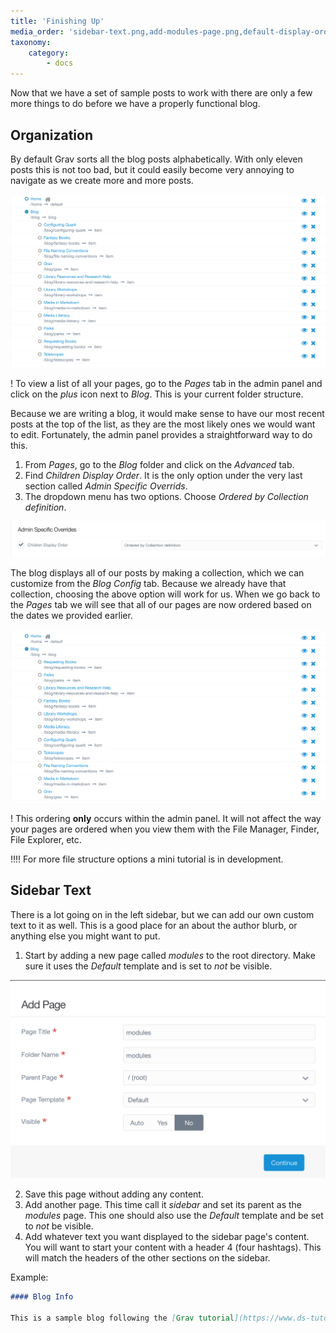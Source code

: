 ```yaml
---
title: 'Finishing Up'
media_order: 'sidebar-text.png,add-modules-page.png,default-display-order.png,new-display-order.png,children-display-order.png'
taxonomy:
    category:
        - docs
---
```


Now that we have a set of sample posts to work with there are only a few more things to do before we have a properly functional blog.

## Organization

By default Grav sorts all the blog posts alphabetically. With only eleven posts this is not too bad, but it could easily become very annoying to navigate as we create more and more posts.

![Expanding blog from the admin panel shows a list of pages in alphabetical order, starting with Configuring Quark all the way to Telescopes.](default-display-order.png)

! To view a list of all your pages, go to the _Pages_ tab in the admin panel and click on the _plus_ icon next to _Blog_. This is your current folder structure.

Because we are writing a blog, it would make sense to have our most recent posts at the top of the list, as they are the most likely ones we would want to edit. Fortunately, the admin panel provides a straightforward way to do this.

1. From _Pages_, go to the _Blog_ folder and click on the _Advanced_ tab.
2. Find _Children Display Order_. It is the only option under the very last section called _Admin Specific Overrids_.
3. The dropdown menu has two options. Choose _Ordered by Collection definition_.

![Children Display Order set to Ordered by Collection definition](children-display-order.png)

The blog displays all of our posts by making a collection, which we can customize from the _Blog Config_ tab. Because we already have that collection, choosing the above option will work for us. When we go back to the _Pages_ tab we will see that all of our pages are now ordered based on the dates we provided earlier.

![Expanding blog now shows a list of pages starting with Requesting Books (our most recent post) and ending with Grav (our first post).](new-display-order.png)

! This ordering **only** occurs within the admin panel. It will not affect the way your pages are ordered when you view them with the File Manager, Finder, File Explorer, etc.

!!!! For more file structure options a mini tutorial is in development.

## Sidebar Text

There is a lot going on in the left sidebar, but we can add our own custom text to it as well. This is a good place for an about the author blurb, or anything else you might want to put.

1. Start by adding a new page called _modules_ to the root directory. Make sure it uses the _Default_ template and is set to _not_ be visible.

![Add Page dialog box. Page Title: modules. Folder Name: modules. Parent Page: /(root). Page Template: Default. Visible: No.](add-modules-page.png)

2. Save this page without adding any content.
3. Add another page. This time call it _sidebar_ and set its parent as the _modules_ page. This one should also use the _Default_ template and be set to _not_ be visible.
4. Add whatever text you want displayed to the sidebar page's content. You will want to start your content with a header 4 (four hashtags). This will match the headers of the other sections on the sidebar.

Example:

```md
#### Blog Info

This is a sample blog following the [Grav tutorial](https://www.ds-tutorials.oucreate.com/grav) maintained by [Digital Scholarship @ OU Libraries](https://libraries.ou.edu/content/digital-scholarship-ou-libraries).
```